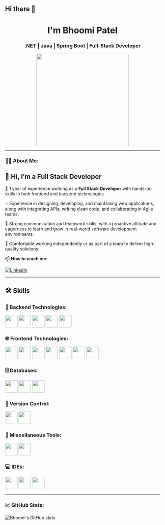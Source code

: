 ## Hi there 👋

<h1 align="center"> I'm Bhoomi Patel</h1>
<h3 align="center">.NET | Java | Spring Boot | Full-Stack Developer</h3>

<p align="center">
  <img src="https://media.tenor.com/NOYF3f82b_gAAAAC/programmer.gif" width="300" />
</p>



---

### 👩‍💻 About Me:
## 👋 Hi, I’m a Full Stack Developer

🔭 1 year of experience working as a **Full Stack Developer** with hands-on skills in both frontend and backend technologies.

💡 Experience in designing, developing, and maintaining web applications, along with integrating APIs, writing clean code, and collaborating in Agile teams.

🤝 Strong communication and teamwork skills, with a proactive attitude and eagerness to learn and grow in real-world software development environments.

🚀 Comfortable working independently or as part of a team to deliver high-quality solutions.

📫 **How to reach me:**

<a href="https://www.linkedin.com/in/bhoomipatel1209/" target="_blank">
  <img src="https://img.shields.io/badge/LinkedIn-blue?style=for-the-badge&logo=linkedin&logoColor=white" alt="LinkedIn" />
</a>


---
## 🛠️ Skills

### 🔧 Backend Technologies:
<p>
<img src="https://cdn.jsdelivr.net/gh/devicons/devicon/icons/csharp/csharp-original.svg" width="40" />
<img src="https://cdn.jsdelivr.net/gh/devicons/devicon/icons/dot-net/dot-net-original.svg" width="40" />
<img src="https://cdn.jsdelivr.net/gh/devicons/devicon/icons/java/java-original.svg" width="40" />
<img src="https://cdn.jsdelivr.net/gh/devicons/devicon/icons/spring/spring-original.svg" width="40" />
<img src="https://cdn.jsdelivr.net/gh/devicons/devicon/icons/nodejs/nodejs-original.svg" width="40" />
</p>

### 🌐 Frontend Technologies:
<p>
<img src="https://cdn.jsdelivr.net/gh/devicons/devicon/icons/react/react-original.svg" width="40" />
<img src="https://cdn.jsdelivr.net/gh/devicons/devicon/icons/javascript/javascript-original.svg" width="40" />
<img src="https://cdn.jsdelivr.net/gh/devicons/devicon/icons/typescript/typescript-original.svg" width="40" />
<img src="https://cdn.jsdelivr.net/gh/devicons/devicon/icons/html5/html5-original.svg" width="40" />
<img src="https://cdn.jsdelivr.net/gh/devicons/devicon/icons/css3/css3-original.svg" width="40" />
<img src="https://cdn.jsdelivr.net/gh/devicons/devicon/icons/sass/sass-original.svg" width="40" />
<img src="https://cdn.jsdelivr.net/gh/devicons/devicon/icons/jquery/jquery-original.svg" width="40" />
</p>

### 🗄️ Databases:
<p>
 <img src="https://cdn.jsdelivr.net/gh/devicons/devicon/icons/mysql/mysql-original.svg" width="40" />
<img src="https://cdn.jsdelivr.net/gh/devicons/devicon/icons/microsoftsqlserver/microsoftsqlserver-plain.svg" width="40" />
<img src="https://cdn.jsdelivr.net/gh/devicons/devicon/icons/oracle/oracle-original.svg" width="40" />
</p>

### 🔧 Version Control:
<p>
 <img src="https://cdn.jsdelivr.net/gh/devicons/devicon/icons/git/git-original.svg" width="40" />
<img src="https://cdn.jsdelivr.net/gh/devicons/devicon/icons/github/github-original.svg" width="40" />
</p>

### 🧰 Miscellaneous Tools:
<p>
<img src="https://cdn.jsdelivr.net/gh/devicons/devicon/icons/jira/jira-original.svg" width="40" />
<img src="https://cdn.jsdelivr.net/gh/devicons/devicon/icons/postman/postman-original.svg" width="40" />
</p>

### 💻 IDEs:
<p>
<img src="https://cdn.jsdelivr.net/gh/devicons/devicon/icons/visualstudio/visualstudio-plain.svg" width="40" />
<img src="https://cdn.jsdelivr.net/gh/devicons/devicon/icons/vscode/vscode-original.svg" width="40" />
<img src="https://cdn.jsdelivr.net/gh/devicons/devicon/icons/intellij/intellij-original.svg" width="40" />
</p>

---

### 📈 GitHub Stats:
![Bhoomi's GitHub stats](https://github-readme-stats.vercel.app/api?username=Bhoomi-github&show_icons=true&theme=radical)
